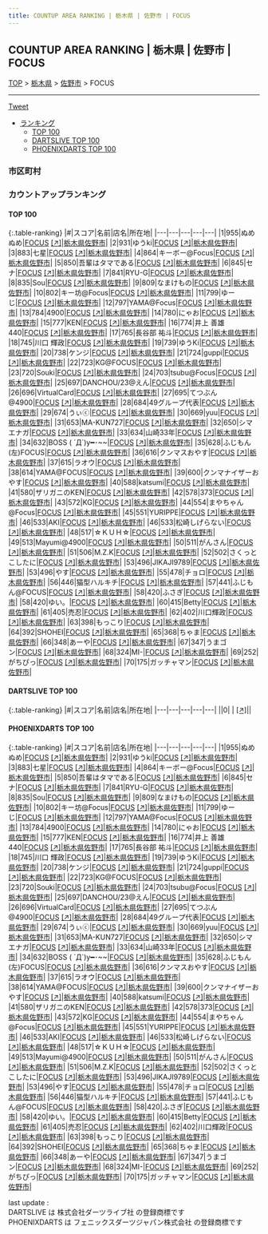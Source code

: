 ```yaml
---
title: COUNTUP AREA RANKING | 栃木県 | 佐野市 | FOCUS
---
```

## COUNTUP AREA RANKING | 栃木県 | 佐野市 | FOCUS

[TOP](/darts/rank/) > [栃木県](/darts/rank/栃木県/) > [佐野市](/darts/rank/栃木県/佐野市/) > FOCUS

___

<a href="https://twitter.com/share?ref_src=twsrc%5Etfw" data-text="COUNTUP AREA RANKING | 栃木県佐野市FOCUS" class="twitter-share-button" data-hashtags="DARTSLIVE,PHOENIXDARTS,darts,ダーツ" data-show-count="false">Tweet</a>

* [ランキング](#カウントアップランキング)
    * [TOP 100](#top-100)
    * [DARTSLIVE TOP 100](#dartslive-top-100)
    * [PHOENIXDARTS TOP 100](#phoenixdarts-top-100)

### 市区町村

<ul>

</ul>

### カウントアップランキング

#### TOP 100



{:.table-ranking}
|#|スコア|名前|店名|所在地|
|---|---|---|---|---|
|1|955|<span class="rank-name-pd">ぬめぬめ</span>|<a href="/darts/rank/shops/55457.html">FOCUS</a> <a href="https://vs.phoenixdarts.com/jp/shop/shopDetailInfo/s_55457?s_seq=55457">[↗]</a>|<a href="/darts/rank/栃木県/佐野市">栃木県佐野市</a>|
|2|931|<span class="rank-name-pd">ゆうki</span>|<a href="/darts/rank/shops/55457.html">FOCUS</a> <a href="https://vs.phoenixdarts.com/jp/shop/shopDetailInfo/s_55457?s_seq=55457">[↗]</a>|<a href="/darts/rank/栃木県/佐野市">栃木県佐野市</a>|
|3|883|<span class="rank-name-pd">七星</span>|<a href="/darts/rank/shops/55457.html">FOCUS</a> <a href="https://vs.phoenixdarts.com/jp/shop/shopDetailInfo/s_55457?s_seq=55457">[↗]</a>|<a href="/darts/rank/栃木県/佐野市">栃木県佐野市</a>|
|4|864|<span class="rank-name-pd">キーボー@Focus</span>|<a href="/darts/rank/shops/55457.html">FOCUS</a> <a href="https://vs.phoenixdarts.com/jp/shop/shopDetailInfo/s_55457?s_seq=55457">[↗]</a>|<a href="/darts/rank/栃木県/佐野市">栃木県佐野市</a>|
|5|850|<span class="rank-name-pd">吾輩はタマである</span>|<a href="/darts/rank/shops/55457.html">FOCUS</a> <a href="https://vs.phoenixdarts.com/jp/shop/shopDetailInfo/s_55457?s_seq=55457">[↗]</a>|<a href="/darts/rank/栃木県/佐野市">栃木県佐野市</a>|
|6|845|<span class="rank-name-pd">セナ</span>|<a href="/darts/rank/shops/55457.html">FOCUS</a> <a href="https://vs.phoenixdarts.com/jp/shop/shopDetailInfo/s_55457?s_seq=55457">[↗]</a>|<a href="/darts/rank/栃木県/佐野市">栃木県佐野市</a>|
|7|841|<span class="rank-name-pd">RYU-G</span>|<a href="/darts/rank/shops/55457.html">FOCUS</a> <a href="https://vs.phoenixdarts.com/jp/shop/shopDetailInfo/s_55457?s_seq=55457">[↗]</a>|<a href="/darts/rank/栃木県/佐野市">栃木県佐野市</a>|
|8|835|<span class="rank-name-pd">Sou</span>|<a href="/darts/rank/shops/55457.html">FOCUS</a> <a href="https://vs.phoenixdarts.com/jp/shop/shopDetailInfo/s_55457?s_seq=55457">[↗]</a>|<a href="/darts/rank/栃木県/佐野市">栃木県佐野市</a>|
|9|809|<span class="rank-name-pd">なまけもの</span>|<a href="/darts/rank/shops/55457.html">FOCUS</a> <a href="https://vs.phoenixdarts.com/jp/shop/shopDetailInfo/s_55457?s_seq=55457">[↗]</a>|<a href="/darts/rank/栃木県/佐野市">栃木県佐野市</a>|
|10|802|<span class="rank-name-pd">キー坊@Focus</span>|<a href="/darts/rank/shops/55457.html">FOCUS</a> <a href="https://vs.phoenixdarts.com/jp/shop/shopDetailInfo/s_55457?s_seq=55457">[↗]</a>|<a href="/darts/rank/栃木県/佐野市">栃木県佐野市</a>|
|11|799|<span class="rank-name-pd">ゆーじ</span>|<a href="/darts/rank/shops/55457.html">FOCUS</a> <a href="https://vs.phoenixdarts.com/jp/shop/shopDetailInfo/s_55457?s_seq=55457">[↗]</a>|<a href="/darts/rank/栃木県/佐野市">栃木県佐野市</a>|
|12|797|<span class="rank-name-pd">YAMA@Focus</span>|<a href="/darts/rank/shops/55457.html">FOCUS</a> <a href="https://vs.phoenixdarts.com/jp/shop/shopDetailInfo/s_55457?s_seq=55457">[↗]</a>|<a href="/darts/rank/栃木県/佐野市">栃木県佐野市</a>|
|13|784|<span class="rank-name-pd">4900</span>|<a href="/darts/rank/shops/55457.html">FOCUS</a> <a href="https://vs.phoenixdarts.com/jp/shop/shopDetailInfo/s_55457?s_seq=55457">[↗]</a>|<a href="/darts/rank/栃木県/佐野市">栃木県佐野市</a>|
|14|780|<span class="rank-name-pd">にゃお</span>|<a href="/darts/rank/shops/55457.html">FOCUS</a> <a href="https://vs.phoenixdarts.com/jp/shop/shopDetailInfo/s_55457?s_seq=55457">[↗]</a>|<a href="/darts/rank/栃木県/佐野市">栃木県佐野市</a>|
|15|777|<span class="rank-name-pd">KEN</span>|<a href="/darts/rank/shops/55457.html">FOCUS</a> <a href="https://vs.phoenixdarts.com/jp/shop/shopDetailInfo/s_55457?s_seq=55457">[↗]</a>|<a href="/darts/rank/栃木県/佐野市">栃木県佐野市</a>|
|16|774|<span class="rank-name-pd">井上 善雄 440</span>|<a href="/darts/rank/shops/55457.html">FOCUS</a> <a href="https://vs.phoenixdarts.com/jp/shop/shopDetailInfo/s_55457?s_seq=55457">[↗]</a>|<a href="/darts/rank/栃木県/佐野市">栃木県佐野市</a>|
|17|765|<span class="rank-name-pd"><span class="pro-icon-pd"></span>長谷部 祐斗</span>|<a href="/darts/rank/shops/55457.html">FOCUS</a> <a href="https://vs.phoenixdarts.com/jp/shop/shopDetailInfo/s_55457?s_seq=55457">[↗]</a>|<a href="/darts/rank/栃木県/佐野市">栃木県佐野市</a>|
|18|745|<span class="rank-name-pd"><span class="pro-icon-pd"></span>川口 輝政</span>|<a href="/darts/rank/shops/55457.html">FOCUS</a> <a href="https://vs.phoenixdarts.com/jp/shop/shopDetailInfo/s_55457?s_seq=55457">[↗]</a>|<a href="/darts/rank/栃木県/佐野市">栃木県佐野市</a>|
|19|739|<span class="rank-name-pd">ゆうKi</span>|<a href="/darts/rank/shops/55457.html">FOCUS</a> <a href="https://vs.phoenixdarts.com/jp/shop/shopDetailInfo/s_55457?s_seq=55457">[↗]</a>|<a href="/darts/rank/栃木県/佐野市">栃木県佐野市</a>|
|20|738|<span class="rank-name-pd">ケンジ</span>|<a href="/darts/rank/shops/55457.html">FOCUS</a> <a href="https://vs.phoenixdarts.com/jp/shop/shopDetailInfo/s_55457?s_seq=55457">[↗]</a>|<a href="/darts/rank/栃木県/佐野市">栃木県佐野市</a>|
|21|724|<span class="rank-name-pd">guppi</span>|<a href="/darts/rank/shops/55457.html">FOCUS</a> <a href="https://vs.phoenixdarts.com/jp/shop/shopDetailInfo/s_55457?s_seq=55457">[↗]</a>|<a href="/darts/rank/栃木県/佐野市">栃木県佐野市</a>|
|22|723|<span class="rank-name-pd">KG@FOCUS</span>|<a href="/darts/rank/shops/55457.html">FOCUS</a> <a href="https://vs.phoenixdarts.com/jp/shop/shopDetailInfo/s_55457?s_seq=55457">[↗]</a>|<a href="/darts/rank/栃木県/佐野市">栃木県佐野市</a>|
|23|720|<span class="rank-name-pd">Souki</span>|<a href="/darts/rank/shops/55457.html">FOCUS</a> <a href="https://vs.phoenixdarts.com/jp/shop/shopDetailInfo/s_55457?s_seq=55457">[↗]</a>|<a href="/darts/rank/栃木県/佐野市">栃木県佐野市</a>|
|24|703|<span class="rank-name-pd">tsubu@Focus</span>|<a href="/darts/rank/shops/55457.html">FOCUS</a> <a href="https://vs.phoenixdarts.com/jp/shop/shopDetailInfo/s_55457?s_seq=55457">[↗]</a>|<a href="/darts/rank/栃木県/佐野市">栃木県佐野市</a>|
|25|697|<span class="rank-name-pd">DANCHOU/23@えん</span>|<a href="/darts/rank/shops/55457.html">FOCUS</a> <a href="https://vs.phoenixdarts.com/jp/shop/shopDetailInfo/s_55457?s_seq=55457">[↗]</a>|<a href="/darts/rank/栃木県/佐野市">栃木県佐野市</a>|
|26|696|<span class="rank-name-pd">VirtualCard</span>|<a href="/darts/rank/shops/55457.html">FOCUS</a> <a href="https://vs.phoenixdarts.com/jp/shop/shopDetailInfo/s_55457?s_seq=55457">[↗]</a>|<a href="/darts/rank/栃木県/佐野市">栃木県佐野市</a>|
|27|695|<span class="rank-name-pd">てつぶん@4900</span>|<a href="/darts/rank/shops/55457.html">FOCUS</a> <a href="https://vs.phoenixdarts.com/jp/shop/shopDetailInfo/s_55457?s_seq=55457">[↗]</a>|<a href="/darts/rank/栃木県/佐野市">栃木県佐野市</a>|
|28|684|<span class="rank-name-pd">49グループ代表</span>|<a href="/darts/rank/shops/55457.html">FOCUS</a> <a href="https://vs.phoenixdarts.com/jp/shop/shopDetailInfo/s_55457?s_seq=55457">[↗]</a>|<a href="/darts/rank/栃木県/佐野市">栃木県佐野市</a>|
|29|674|<span class="rank-name-pd">うぃⓒ</span>|<a href="/darts/rank/shops/55457.html">FOCUS</a> <a href="https://vs.phoenixdarts.com/jp/shop/shopDetailInfo/s_55457?s_seq=55457">[↗]</a>|<a href="/darts/rank/栃木県/佐野市">栃木県佐野市</a>|
|30|669|<span class="rank-name-pd">yuu</span>|<a href="/darts/rank/shops/55457.html">FOCUS</a> <a href="https://vs.phoenixdarts.com/jp/shop/shopDetailInfo/s_55457?s_seq=55457">[↗]</a>|<a href="/darts/rank/栃木県/佐野市">栃木県佐野市</a>|
|31|653|<span class="rank-name-pd">MA-KUN727</span>|<a href="/darts/rank/shops/55457.html">FOCUS</a> <a href="https://vs.phoenixdarts.com/jp/shop/shopDetailInfo/s_55457?s_seq=55457">[↗]</a>|<a href="/darts/rank/栃木県/佐野市">栃木県佐野市</a>|
|32|650|<span class="rank-name-pd">シマエナガ</span>|<a href="/darts/rank/shops/55457.html">FOCUS</a> <a href="https://vs.phoenixdarts.com/jp/shop/shopDetailInfo/s_55457?s_seq=55457">[↗]</a>|<a href="/darts/rank/栃木県/佐野市">栃木県佐野市</a>|
|33|634|<span class="rank-name-pd">山崎33年</span>|<a href="/darts/rank/shops/55457.html">FOCUS</a> <a href="https://vs.phoenixdarts.com/jp/shop/shopDetailInfo/s_55457?s_seq=55457">[↗]</a>|<a href="/darts/rank/栃木県/佐野市">栃木県佐野市</a>|
|34|632|<span class="rank-name-pd">BOSS ( ´Д`)y━･~~</span>|<a href="/darts/rank/shops/55457.html">FOCUS</a> <a href="https://vs.phoenixdarts.com/jp/shop/shopDetailInfo/s_55457?s_seq=55457">[↗]</a>|<a href="/darts/rank/栃木県/佐野市">栃木県佐野市</a>|
|35|628|<span class="rank-name-pd">ふじもん(左)FOCUS</span>|<a href="/darts/rank/shops/55457.html">FOCUS</a> <a href="https://vs.phoenixdarts.com/jp/shop/shopDetailInfo/s_55457?s_seq=55457">[↗]</a>|<a href="/darts/rank/栃木県/佐野市">栃木県佐野市</a>|
|36|616|<span class="rank-name-pd">クンマスおやす</span>|<a href="/darts/rank/shops/55457.html">FOCUS</a> <a href="https://vs.phoenixdarts.com/jp/shop/shopDetailInfo/s_55457?s_seq=55457">[↗]</a>|<a href="/darts/rank/栃木県/佐野市">栃木県佐野市</a>|
|37|615|<span class="rank-name-pd">ラオウ</span>|<a href="/darts/rank/shops/55457.html">FOCUS</a> <a href="https://vs.phoenixdarts.com/jp/shop/shopDetailInfo/s_55457?s_seq=55457">[↗]</a>|<a href="/darts/rank/栃木県/佐野市">栃木県佐野市</a>|
|38|614|<span class="rank-name-pd">YAMA@FOCUS</span>|<a href="/darts/rank/shops/55457.html">FOCUS</a> <a href="https://vs.phoenixdarts.com/jp/shop/shopDetailInfo/s_55457?s_seq=55457">[↗]</a>|<a href="/darts/rank/栃木県/佐野市">栃木県佐野市</a>|
|39|600|<span class="rank-name-pd">クンマナイザーおやす</span>|<a href="/darts/rank/shops/55457.html">FOCUS</a> <a href="https://vs.phoenixdarts.com/jp/shop/shopDetailInfo/s_55457?s_seq=55457">[↗]</a>|<a href="/darts/rank/栃木県/佐野市">栃木県佐野市</a>|
|40|588|<span class="rank-name-pd">katsumi</span>|<a href="/darts/rank/shops/55457.html">FOCUS</a> <a href="https://vs.phoenixdarts.com/jp/shop/shopDetailInfo/s_55457?s_seq=55457">[↗]</a>|<a href="/darts/rank/栃木県/佐野市">栃木県佐野市</a>|
|41|580|<span class="rank-name-pd">ザリガニのKEN</span>|<a href="/darts/rank/shops/55457.html">FOCUS</a> <a href="https://vs.phoenixdarts.com/jp/shop/shopDetailInfo/s_55457?s_seq=55457">[↗]</a>|<a href="/darts/rank/栃木県/佐野市">栃木県佐野市</a>|
|42|578|<span class="rank-name-pd">373</span>|<a href="/darts/rank/shops/55457.html">FOCUS</a> <a href="https://vs.phoenixdarts.com/jp/shop/shopDetailInfo/s_55457?s_seq=55457">[↗]</a>|<a href="/darts/rank/栃木県/佐野市">栃木県佐野市</a>|
|43|572|<span class="rank-name-pd">KG</span>|<a href="/darts/rank/shops/55457.html">FOCUS</a> <a href="https://vs.phoenixdarts.com/jp/shop/shopDetailInfo/s_55457?s_seq=55457">[↗]</a>|<a href="/darts/rank/栃木県/佐野市">栃木県佐野市</a>|
|44|554|<span class="rank-name-pd">まやちゃん@Focus</span>|<a href="/darts/rank/shops/55457.html">FOCUS</a> <a href="https://vs.phoenixdarts.com/jp/shop/shopDetailInfo/s_55457?s_seq=55457">[↗]</a>|<a href="/darts/rank/栃木県/佐野市">栃木県佐野市</a>|
|45|551|<span class="rank-name-pd">YURIPPE</span>|<a href="/darts/rank/shops/55457.html">FOCUS</a> <a href="https://vs.phoenixdarts.com/jp/shop/shopDetailInfo/s_55457?s_seq=55457">[↗]</a>|<a href="/darts/rank/栃木県/佐野市">栃木県佐野市</a>|
|46|533|<span class="rank-name-pd">AKI</span>|<a href="/darts/rank/shops/55457.html">FOCUS</a> <a href="https://vs.phoenixdarts.com/jp/shop/shopDetailInfo/s_55457?s_seq=55457">[↗]</a>|<a href="/darts/rank/栃木県/佐野市">栃木県佐野市</a>|
|46|533|<span class="rank-name-pd">松崎しげらない</span>|<a href="/darts/rank/shops/55457.html">FOCUS</a> <a href="https://vs.phoenixdarts.com/jp/shop/shopDetailInfo/s_55457?s_seq=55457">[↗]</a>|<a href="/darts/rank/栃木県/佐野市">栃木県佐野市</a>|
|48|517|<span class="rank-name-pd">☆ＫＵＨ☆</span>|<a href="/darts/rank/shops/55457.html">FOCUS</a> <a href="https://vs.phoenixdarts.com/jp/shop/shopDetailInfo/s_55457?s_seq=55457">[↗]</a>|<a href="/darts/rank/栃木県/佐野市">栃木県佐野市</a>|
|49|513|<span class="rank-name-pd">Mayumi@4900</span>|<a href="/darts/rank/shops/55457.html">FOCUS</a> <a href="https://vs.phoenixdarts.com/jp/shop/shopDetailInfo/s_55457?s_seq=55457">[↗]</a>|<a href="/darts/rank/栃木県/佐野市">栃木県佐野市</a>|
|50|511|<span class="rank-name-pd">がんさん</span>|<a href="/darts/rank/shops/55457.html">FOCUS</a> <a href="https://vs.phoenixdarts.com/jp/shop/shopDetailInfo/s_55457?s_seq=55457">[↗]</a>|<a href="/darts/rank/栃木県/佐野市">栃木県佐野市</a>|
|51|506|<span class="rank-name-pd">M.Z.K</span>|<a href="/darts/rank/shops/55457.html">FOCUS</a> <a href="https://vs.phoenixdarts.com/jp/shop/shopDetailInfo/s_55457?s_seq=55457">[↗]</a>|<a href="/darts/rank/栃木県/佐野市">栃木県佐野市</a>|
|52|502|<span class="rank-name-pd">さくっとこしたに</span>|<a href="/darts/rank/shops/55457.html">FOCUS</a> <a href="https://vs.phoenixdarts.com/jp/shop/shopDetailInfo/s_55457?s_seq=55457">[↗]</a>|<a href="/darts/rank/栃木県/佐野市">栃木県佐野市</a>|
|53|496|<span class="rank-name-pd">JIKAJI9789</span>|<a href="/darts/rank/shops/55457.html">FOCUS</a> <a href="https://vs.phoenixdarts.com/jp/shop/shopDetailInfo/s_55457?s_seq=55457">[↗]</a>|<a href="/darts/rank/栃木県/佐野市">栃木県佐野市</a>|
|53|496|<span class="rank-name-pd">やす</span>|<a href="/darts/rank/shops/55457.html">FOCUS</a> <a href="https://vs.phoenixdarts.com/jp/shop/shopDetailInfo/s_55457?s_seq=55457">[↗]</a>|<a href="/darts/rank/栃木県/佐野市">栃木県佐野市</a>|
|55|478|<span class="rank-name-pd">チョロ</span>|<a href="/darts/rank/shops/55457.html">FOCUS</a> <a href="https://vs.phoenixdarts.com/jp/shop/shopDetailInfo/s_55457?s_seq=55457">[↗]</a>|<a href="/darts/rank/栃木県/佐野市">栃木県佐野市</a>|
|56|446|<span class="rank-name-pd">猫型ハルキチ</span>|<a href="/darts/rank/shops/55457.html">FOCUS</a> <a href="https://vs.phoenixdarts.com/jp/shop/shopDetailInfo/s_55457?s_seq=55457">[↗]</a>|<a href="/darts/rank/栃木県/佐野市">栃木県佐野市</a>|
|57|441|<span class="rank-name-pd">ふじもん@FOCUS</span>|<a href="/darts/rank/shops/55457.html">FOCUS</a> <a href="https://vs.phoenixdarts.com/jp/shop/shopDetailInfo/s_55457?s_seq=55457">[↗]</a>|<a href="/darts/rank/栃木県/佐野市">栃木県佐野市</a>|
|58|420|<span class="rank-name-pd">ふさぎ</span>|<a href="/darts/rank/shops/55457.html">FOCUS</a> <a href="https://vs.phoenixdarts.com/jp/shop/shopDetailInfo/s_55457?s_seq=55457">[↗]</a>|<a href="/darts/rank/栃木県/佐野市">栃木県佐野市</a>|
|58|420|<span class="rank-name-pd">ゆい。</span>|<a href="/darts/rank/shops/55457.html">FOCUS</a> <a href="https://vs.phoenixdarts.com/jp/shop/shopDetailInfo/s_55457?s_seq=55457">[↗]</a>|<a href="/darts/rank/栃木県/佐野市">栃木県佐野市</a>|
|60|415|<span class="rank-name-pd">Betty</span>|<a href="/darts/rank/shops/55457.html">FOCUS</a> <a href="https://vs.phoenixdarts.com/jp/shop/shopDetailInfo/s_55457?s_seq=55457">[↗]</a>|<a href="/darts/rank/栃木県/佐野市">栃木県佐野市</a>|
|61|405|<span class="rank-name-pd">売忍</span>|<a href="/darts/rank/shops/55457.html">FOCUS</a> <a href="https://vs.phoenixdarts.com/jp/shop/shopDetailInfo/s_55457?s_seq=55457">[↗]</a>|<a href="/darts/rank/栃木県/佐野市">栃木県佐野市</a>|
|62|402|<span class="rank-name-pd">川口輝政</span>|<a href="/darts/rank/shops/55457.html">FOCUS</a> <a href="https://vs.phoenixdarts.com/jp/shop/shopDetailInfo/s_55457?s_seq=55457">[↗]</a>|<a href="/darts/rank/栃木県/佐野市">栃木県佐野市</a>|
|63|398|<span class="rank-name-pd">もっこり</span>|<a href="/darts/rank/shops/55457.html">FOCUS</a> <a href="https://vs.phoenixdarts.com/jp/shop/shopDetailInfo/s_55457?s_seq=55457">[↗]</a>|<a href="/darts/rank/栃木県/佐野市">栃木県佐野市</a>|
|64|392|<span class="rank-name-pd">SHOHEI</span>|<a href="/darts/rank/shops/55457.html">FOCUS</a> <a href="https://vs.phoenixdarts.com/jp/shop/shopDetailInfo/s_55457?s_seq=55457">[↗]</a>|<a href="/darts/rank/栃木県/佐野市">栃木県佐野市</a>|
|65|368|<span class="rank-name-pd">ちゃま</span>|<a href="/darts/rank/shops/55457.html">FOCUS</a> <a href="https://vs.phoenixdarts.com/jp/shop/shopDetailInfo/s_55457?s_seq=55457">[↗]</a>|<a href="/darts/rank/栃木県/佐野市">栃木県佐野市</a>|
|66|348|<span class="rank-name-pd">あーや</span>|<a href="/darts/rank/shops/55457.html">FOCUS</a> <a href="https://vs.phoenixdarts.com/jp/shop/shopDetailInfo/s_55457?s_seq=55457">[↗]</a>|<a href="/darts/rank/栃木県/佐野市">栃木県佐野市</a>|
|67|347|<span class="rank-name-pd">うまゴン</span>|<a href="/darts/rank/shops/55457.html">FOCUS</a> <a href="https://vs.phoenixdarts.com/jp/shop/shopDetailInfo/s_55457?s_seq=55457">[↗]</a>|<a href="/darts/rank/栃木県/佐野市">栃木県佐野市</a>|
|68|324|<span class="rank-name-pd">MI-</span>|<a href="/darts/rank/shops/55457.html">FOCUS</a> <a href="https://vs.phoenixdarts.com/jp/shop/shopDetailInfo/s_55457?s_seq=55457">[↗]</a>|<a href="/darts/rank/栃木県/佐野市">栃木県佐野市</a>|
|69|252|<span class="rank-name-pd">がちぴっ</span>|<a href="/darts/rank/shops/55457.html">FOCUS</a> <a href="https://vs.phoenixdarts.com/jp/shop/shopDetailInfo/s_55457?s_seq=55457">[↗]</a>|<a href="/darts/rank/栃木県/佐野市">栃木県佐野市</a>|
|70|175|<span class="rank-name-pd">ガッチャマン</span>|<a href="/darts/rank/shops/55457.html">FOCUS</a> <a href="https://vs.phoenixdarts.com/jp/shop/shopDetailInfo/s_55457?s_seq=55457">[↗]</a>|<a href="/darts/rank/栃木県/佐野市">栃木県佐野市</a>|


#### DARTSLIVE TOP 100



{:.table-ranking}
|#|スコア|名前|店名|所在地|
|---|---|---|---|---|
||0|<span class="rank-name-dl"> </span>|<a href="/darts/rank/shops/.html"></a> <a href="">[↗]</a>|<a href="/darts/rank//"></a>|


#### PHOENIXDARTS TOP 100



{:.table-ranking}
|#|スコア|名前|店名|所在地|
|---|---|---|---|---|
|1|955|<span class="rank-name-pd">ぬめぬめ</span>|<a href="/darts/rank/shops/55457.html">FOCUS</a> <a href="https://vs.phoenixdarts.com/jp/shop/shopDetailInfo/s_55457?s_seq=55457">[↗]</a>|<a href="/darts/rank/栃木県/佐野市">栃木県佐野市</a>|
|2|931|<span class="rank-name-pd">ゆうki</span>|<a href="/darts/rank/shops/55457.html">FOCUS</a> <a href="https://vs.phoenixdarts.com/jp/shop/shopDetailInfo/s_55457?s_seq=55457">[↗]</a>|<a href="/darts/rank/栃木県/佐野市">栃木県佐野市</a>|
|3|883|<span class="rank-name-pd">七星</span>|<a href="/darts/rank/shops/55457.html">FOCUS</a> <a href="https://vs.phoenixdarts.com/jp/shop/shopDetailInfo/s_55457?s_seq=55457">[↗]</a>|<a href="/darts/rank/栃木県/佐野市">栃木県佐野市</a>|
|4|864|<span class="rank-name-pd">キーボー@Focus</span>|<a href="/darts/rank/shops/55457.html">FOCUS</a> <a href="https://vs.phoenixdarts.com/jp/shop/shopDetailInfo/s_55457?s_seq=55457">[↗]</a>|<a href="/darts/rank/栃木県/佐野市">栃木県佐野市</a>|
|5|850|<span class="rank-name-pd">吾輩はタマである</span>|<a href="/darts/rank/shops/55457.html">FOCUS</a> <a href="https://vs.phoenixdarts.com/jp/shop/shopDetailInfo/s_55457?s_seq=55457">[↗]</a>|<a href="/darts/rank/栃木県/佐野市">栃木県佐野市</a>|
|6|845|<span class="rank-name-pd">セナ</span>|<a href="/darts/rank/shops/55457.html">FOCUS</a> <a href="https://vs.phoenixdarts.com/jp/shop/shopDetailInfo/s_55457?s_seq=55457">[↗]</a>|<a href="/darts/rank/栃木県/佐野市">栃木県佐野市</a>|
|7|841|<span class="rank-name-pd">RYU-G</span>|<a href="/darts/rank/shops/55457.html">FOCUS</a> <a href="https://vs.phoenixdarts.com/jp/shop/shopDetailInfo/s_55457?s_seq=55457">[↗]</a>|<a href="/darts/rank/栃木県/佐野市">栃木県佐野市</a>|
|8|835|<span class="rank-name-pd">Sou</span>|<a href="/darts/rank/shops/55457.html">FOCUS</a> <a href="https://vs.phoenixdarts.com/jp/shop/shopDetailInfo/s_55457?s_seq=55457">[↗]</a>|<a href="/darts/rank/栃木県/佐野市">栃木県佐野市</a>|
|9|809|<span class="rank-name-pd">なまけもの</span>|<a href="/darts/rank/shops/55457.html">FOCUS</a> <a href="https://vs.phoenixdarts.com/jp/shop/shopDetailInfo/s_55457?s_seq=55457">[↗]</a>|<a href="/darts/rank/栃木県/佐野市">栃木県佐野市</a>|
|10|802|<span class="rank-name-pd">キー坊@Focus</span>|<a href="/darts/rank/shops/55457.html">FOCUS</a> <a href="https://vs.phoenixdarts.com/jp/shop/shopDetailInfo/s_55457?s_seq=55457">[↗]</a>|<a href="/darts/rank/栃木県/佐野市">栃木県佐野市</a>|
|11|799|<span class="rank-name-pd">ゆーじ</span>|<a href="/darts/rank/shops/55457.html">FOCUS</a> <a href="https://vs.phoenixdarts.com/jp/shop/shopDetailInfo/s_55457?s_seq=55457">[↗]</a>|<a href="/darts/rank/栃木県/佐野市">栃木県佐野市</a>|
|12|797|<span class="rank-name-pd">YAMA@Focus</span>|<a href="/darts/rank/shops/55457.html">FOCUS</a> <a href="https://vs.phoenixdarts.com/jp/shop/shopDetailInfo/s_55457?s_seq=55457">[↗]</a>|<a href="/darts/rank/栃木県/佐野市">栃木県佐野市</a>|
|13|784|<span class="rank-name-pd">4900</span>|<a href="/darts/rank/shops/55457.html">FOCUS</a> <a href="https://vs.phoenixdarts.com/jp/shop/shopDetailInfo/s_55457?s_seq=55457">[↗]</a>|<a href="/darts/rank/栃木県/佐野市">栃木県佐野市</a>|
|14|780|<span class="rank-name-pd">にゃお</span>|<a href="/darts/rank/shops/55457.html">FOCUS</a> <a href="https://vs.phoenixdarts.com/jp/shop/shopDetailInfo/s_55457?s_seq=55457">[↗]</a>|<a href="/darts/rank/栃木県/佐野市">栃木県佐野市</a>|
|15|777|<span class="rank-name-pd">KEN</span>|<a href="/darts/rank/shops/55457.html">FOCUS</a> <a href="https://vs.phoenixdarts.com/jp/shop/shopDetailInfo/s_55457?s_seq=55457">[↗]</a>|<a href="/darts/rank/栃木県/佐野市">栃木県佐野市</a>|
|16|774|<span class="rank-name-pd">井上 善雄 440</span>|<a href="/darts/rank/shops/55457.html">FOCUS</a> <a href="https://vs.phoenixdarts.com/jp/shop/shopDetailInfo/s_55457?s_seq=55457">[↗]</a>|<a href="/darts/rank/栃木県/佐野市">栃木県佐野市</a>|
|17|765|<span class="rank-name-pd"><span class="pro-icon-pd"></span>長谷部 祐斗</span>|<a href="/darts/rank/shops/55457.html">FOCUS</a> <a href="https://vs.phoenixdarts.com/jp/shop/shopDetailInfo/s_55457?s_seq=55457">[↗]</a>|<a href="/darts/rank/栃木県/佐野市">栃木県佐野市</a>|
|18|745|<span class="rank-name-pd"><span class="pro-icon-pd"></span>川口 輝政</span>|<a href="/darts/rank/shops/55457.html">FOCUS</a> <a href="https://vs.phoenixdarts.com/jp/shop/shopDetailInfo/s_55457?s_seq=55457">[↗]</a>|<a href="/darts/rank/栃木県/佐野市">栃木県佐野市</a>|
|19|739|<span class="rank-name-pd">ゆうKi</span>|<a href="/darts/rank/shops/55457.html">FOCUS</a> <a href="https://vs.phoenixdarts.com/jp/shop/shopDetailInfo/s_55457?s_seq=55457">[↗]</a>|<a href="/darts/rank/栃木県/佐野市">栃木県佐野市</a>|
|20|738|<span class="rank-name-pd">ケンジ</span>|<a href="/darts/rank/shops/55457.html">FOCUS</a> <a href="https://vs.phoenixdarts.com/jp/shop/shopDetailInfo/s_55457?s_seq=55457">[↗]</a>|<a href="/darts/rank/栃木県/佐野市">栃木県佐野市</a>|
|21|724|<span class="rank-name-pd">guppi</span>|<a href="/darts/rank/shops/55457.html">FOCUS</a> <a href="https://vs.phoenixdarts.com/jp/shop/shopDetailInfo/s_55457?s_seq=55457">[↗]</a>|<a href="/darts/rank/栃木県/佐野市">栃木県佐野市</a>|
|22|723|<span class="rank-name-pd">KG@FOCUS</span>|<a href="/darts/rank/shops/55457.html">FOCUS</a> <a href="https://vs.phoenixdarts.com/jp/shop/shopDetailInfo/s_55457?s_seq=55457">[↗]</a>|<a href="/darts/rank/栃木県/佐野市">栃木県佐野市</a>|
|23|720|<span class="rank-name-pd">Souki</span>|<a href="/darts/rank/shops/55457.html">FOCUS</a> <a href="https://vs.phoenixdarts.com/jp/shop/shopDetailInfo/s_55457?s_seq=55457">[↗]</a>|<a href="/darts/rank/栃木県/佐野市">栃木県佐野市</a>|
|24|703|<span class="rank-name-pd">tsubu@Focus</span>|<a href="/darts/rank/shops/55457.html">FOCUS</a> <a href="https://vs.phoenixdarts.com/jp/shop/shopDetailInfo/s_55457?s_seq=55457">[↗]</a>|<a href="/darts/rank/栃木県/佐野市">栃木県佐野市</a>|
|25|697|<span class="rank-name-pd">DANCHOU/23@えん</span>|<a href="/darts/rank/shops/55457.html">FOCUS</a> <a href="https://vs.phoenixdarts.com/jp/shop/shopDetailInfo/s_55457?s_seq=55457">[↗]</a>|<a href="/darts/rank/栃木県/佐野市">栃木県佐野市</a>|
|26|696|<span class="rank-name-pd">VirtualCard</span>|<a href="/darts/rank/shops/55457.html">FOCUS</a> <a href="https://vs.phoenixdarts.com/jp/shop/shopDetailInfo/s_55457?s_seq=55457">[↗]</a>|<a href="/darts/rank/栃木県/佐野市">栃木県佐野市</a>|
|27|695|<span class="rank-name-pd">てつぶん@4900</span>|<a href="/darts/rank/shops/55457.html">FOCUS</a> <a href="https://vs.phoenixdarts.com/jp/shop/shopDetailInfo/s_55457?s_seq=55457">[↗]</a>|<a href="/darts/rank/栃木県/佐野市">栃木県佐野市</a>|
|28|684|<span class="rank-name-pd">49グループ代表</span>|<a href="/darts/rank/shops/55457.html">FOCUS</a> <a href="https://vs.phoenixdarts.com/jp/shop/shopDetailInfo/s_55457?s_seq=55457">[↗]</a>|<a href="/darts/rank/栃木県/佐野市">栃木県佐野市</a>|
|29|674|<span class="rank-name-pd">うぃⓒ</span>|<a href="/darts/rank/shops/55457.html">FOCUS</a> <a href="https://vs.phoenixdarts.com/jp/shop/shopDetailInfo/s_55457?s_seq=55457">[↗]</a>|<a href="/darts/rank/栃木県/佐野市">栃木県佐野市</a>|
|30|669|<span class="rank-name-pd">yuu</span>|<a href="/darts/rank/shops/55457.html">FOCUS</a> <a href="https://vs.phoenixdarts.com/jp/shop/shopDetailInfo/s_55457?s_seq=55457">[↗]</a>|<a href="/darts/rank/栃木県/佐野市">栃木県佐野市</a>|
|31|653|<span class="rank-name-pd">MA-KUN727</span>|<a href="/darts/rank/shops/55457.html">FOCUS</a> <a href="https://vs.phoenixdarts.com/jp/shop/shopDetailInfo/s_55457?s_seq=55457">[↗]</a>|<a href="/darts/rank/栃木県/佐野市">栃木県佐野市</a>|
|32|650|<span class="rank-name-pd">シマエナガ</span>|<a href="/darts/rank/shops/55457.html">FOCUS</a> <a href="https://vs.phoenixdarts.com/jp/shop/shopDetailInfo/s_55457?s_seq=55457">[↗]</a>|<a href="/darts/rank/栃木県/佐野市">栃木県佐野市</a>|
|33|634|<span class="rank-name-pd">山崎33年</span>|<a href="/darts/rank/shops/55457.html">FOCUS</a> <a href="https://vs.phoenixdarts.com/jp/shop/shopDetailInfo/s_55457?s_seq=55457">[↗]</a>|<a href="/darts/rank/栃木県/佐野市">栃木県佐野市</a>|
|34|632|<span class="rank-name-pd">BOSS ( ´Д`)y━･~~</span>|<a href="/darts/rank/shops/55457.html">FOCUS</a> <a href="https://vs.phoenixdarts.com/jp/shop/shopDetailInfo/s_55457?s_seq=55457">[↗]</a>|<a href="/darts/rank/栃木県/佐野市">栃木県佐野市</a>|
|35|628|<span class="rank-name-pd">ふじもん(左)FOCUS</span>|<a href="/darts/rank/shops/55457.html">FOCUS</a> <a href="https://vs.phoenixdarts.com/jp/shop/shopDetailInfo/s_55457?s_seq=55457">[↗]</a>|<a href="/darts/rank/栃木県/佐野市">栃木県佐野市</a>|
|36|616|<span class="rank-name-pd">クンマスおやす</span>|<a href="/darts/rank/shops/55457.html">FOCUS</a> <a href="https://vs.phoenixdarts.com/jp/shop/shopDetailInfo/s_55457?s_seq=55457">[↗]</a>|<a href="/darts/rank/栃木県/佐野市">栃木県佐野市</a>|
|37|615|<span class="rank-name-pd">ラオウ</span>|<a href="/darts/rank/shops/55457.html">FOCUS</a> <a href="https://vs.phoenixdarts.com/jp/shop/shopDetailInfo/s_55457?s_seq=55457">[↗]</a>|<a href="/darts/rank/栃木県/佐野市">栃木県佐野市</a>|
|38|614|<span class="rank-name-pd">YAMA@FOCUS</span>|<a href="/darts/rank/shops/55457.html">FOCUS</a> <a href="https://vs.phoenixdarts.com/jp/shop/shopDetailInfo/s_55457?s_seq=55457">[↗]</a>|<a href="/darts/rank/栃木県/佐野市">栃木県佐野市</a>|
|39|600|<span class="rank-name-pd">クンマナイザーおやす</span>|<a href="/darts/rank/shops/55457.html">FOCUS</a> <a href="https://vs.phoenixdarts.com/jp/shop/shopDetailInfo/s_55457?s_seq=55457">[↗]</a>|<a href="/darts/rank/栃木県/佐野市">栃木県佐野市</a>|
|40|588|<span class="rank-name-pd">katsumi</span>|<a href="/darts/rank/shops/55457.html">FOCUS</a> <a href="https://vs.phoenixdarts.com/jp/shop/shopDetailInfo/s_55457?s_seq=55457">[↗]</a>|<a href="/darts/rank/栃木県/佐野市">栃木県佐野市</a>|
|41|580|<span class="rank-name-pd">ザリガニのKEN</span>|<a href="/darts/rank/shops/55457.html">FOCUS</a> <a href="https://vs.phoenixdarts.com/jp/shop/shopDetailInfo/s_55457?s_seq=55457">[↗]</a>|<a href="/darts/rank/栃木県/佐野市">栃木県佐野市</a>|
|42|578|<span class="rank-name-pd">373</span>|<a href="/darts/rank/shops/55457.html">FOCUS</a> <a href="https://vs.phoenixdarts.com/jp/shop/shopDetailInfo/s_55457?s_seq=55457">[↗]</a>|<a href="/darts/rank/栃木県/佐野市">栃木県佐野市</a>|
|43|572|<span class="rank-name-pd">KG</span>|<a href="/darts/rank/shops/55457.html">FOCUS</a> <a href="https://vs.phoenixdarts.com/jp/shop/shopDetailInfo/s_55457?s_seq=55457">[↗]</a>|<a href="/darts/rank/栃木県/佐野市">栃木県佐野市</a>|
|44|554|<span class="rank-name-pd">まやちゃん@Focus</span>|<a href="/darts/rank/shops/55457.html">FOCUS</a> <a href="https://vs.phoenixdarts.com/jp/shop/shopDetailInfo/s_55457?s_seq=55457">[↗]</a>|<a href="/darts/rank/栃木県/佐野市">栃木県佐野市</a>|
|45|551|<span class="rank-name-pd">YURIPPE</span>|<a href="/darts/rank/shops/55457.html">FOCUS</a> <a href="https://vs.phoenixdarts.com/jp/shop/shopDetailInfo/s_55457?s_seq=55457">[↗]</a>|<a href="/darts/rank/栃木県/佐野市">栃木県佐野市</a>|
|46|533|<span class="rank-name-pd">AKI</span>|<a href="/darts/rank/shops/55457.html">FOCUS</a> <a href="https://vs.phoenixdarts.com/jp/shop/shopDetailInfo/s_55457?s_seq=55457">[↗]</a>|<a href="/darts/rank/栃木県/佐野市">栃木県佐野市</a>|
|46|533|<span class="rank-name-pd">松崎しげらない</span>|<a href="/darts/rank/shops/55457.html">FOCUS</a> <a href="https://vs.phoenixdarts.com/jp/shop/shopDetailInfo/s_55457?s_seq=55457">[↗]</a>|<a href="/darts/rank/栃木県/佐野市">栃木県佐野市</a>|
|48|517|<span class="rank-name-pd">☆ＫＵＨ☆</span>|<a href="/darts/rank/shops/55457.html">FOCUS</a> <a href="https://vs.phoenixdarts.com/jp/shop/shopDetailInfo/s_55457?s_seq=55457">[↗]</a>|<a href="/darts/rank/栃木県/佐野市">栃木県佐野市</a>|
|49|513|<span class="rank-name-pd">Mayumi@4900</span>|<a href="/darts/rank/shops/55457.html">FOCUS</a> <a href="https://vs.phoenixdarts.com/jp/shop/shopDetailInfo/s_55457?s_seq=55457">[↗]</a>|<a href="/darts/rank/栃木県/佐野市">栃木県佐野市</a>|
|50|511|<span class="rank-name-pd">がんさん</span>|<a href="/darts/rank/shops/55457.html">FOCUS</a> <a href="https://vs.phoenixdarts.com/jp/shop/shopDetailInfo/s_55457?s_seq=55457">[↗]</a>|<a href="/darts/rank/栃木県/佐野市">栃木県佐野市</a>|
|51|506|<span class="rank-name-pd">M.Z.K</span>|<a href="/darts/rank/shops/55457.html">FOCUS</a> <a href="https://vs.phoenixdarts.com/jp/shop/shopDetailInfo/s_55457?s_seq=55457">[↗]</a>|<a href="/darts/rank/栃木県/佐野市">栃木県佐野市</a>|
|52|502|<span class="rank-name-pd">さくっとこしたに</span>|<a href="/darts/rank/shops/55457.html">FOCUS</a> <a href="https://vs.phoenixdarts.com/jp/shop/shopDetailInfo/s_55457?s_seq=55457">[↗]</a>|<a href="/darts/rank/栃木県/佐野市">栃木県佐野市</a>|
|53|496|<span class="rank-name-pd">JIKAJI9789</span>|<a href="/darts/rank/shops/55457.html">FOCUS</a> <a href="https://vs.phoenixdarts.com/jp/shop/shopDetailInfo/s_55457?s_seq=55457">[↗]</a>|<a href="/darts/rank/栃木県/佐野市">栃木県佐野市</a>|
|53|496|<span class="rank-name-pd">やす</span>|<a href="/darts/rank/shops/55457.html">FOCUS</a> <a href="https://vs.phoenixdarts.com/jp/shop/shopDetailInfo/s_55457?s_seq=55457">[↗]</a>|<a href="/darts/rank/栃木県/佐野市">栃木県佐野市</a>|
|55|478|<span class="rank-name-pd">チョロ</span>|<a href="/darts/rank/shops/55457.html">FOCUS</a> <a href="https://vs.phoenixdarts.com/jp/shop/shopDetailInfo/s_55457?s_seq=55457">[↗]</a>|<a href="/darts/rank/栃木県/佐野市">栃木県佐野市</a>|
|56|446|<span class="rank-name-pd">猫型ハルキチ</span>|<a href="/darts/rank/shops/55457.html">FOCUS</a> <a href="https://vs.phoenixdarts.com/jp/shop/shopDetailInfo/s_55457?s_seq=55457">[↗]</a>|<a href="/darts/rank/栃木県/佐野市">栃木県佐野市</a>|
|57|441|<span class="rank-name-pd">ふじもん@FOCUS</span>|<a href="/darts/rank/shops/55457.html">FOCUS</a> <a href="https://vs.phoenixdarts.com/jp/shop/shopDetailInfo/s_55457?s_seq=55457">[↗]</a>|<a href="/darts/rank/栃木県/佐野市">栃木県佐野市</a>|
|58|420|<span class="rank-name-pd">ふさぎ</span>|<a href="/darts/rank/shops/55457.html">FOCUS</a> <a href="https://vs.phoenixdarts.com/jp/shop/shopDetailInfo/s_55457?s_seq=55457">[↗]</a>|<a href="/darts/rank/栃木県/佐野市">栃木県佐野市</a>|
|58|420|<span class="rank-name-pd">ゆい。</span>|<a href="/darts/rank/shops/55457.html">FOCUS</a> <a href="https://vs.phoenixdarts.com/jp/shop/shopDetailInfo/s_55457?s_seq=55457">[↗]</a>|<a href="/darts/rank/栃木県/佐野市">栃木県佐野市</a>|
|60|415|<span class="rank-name-pd">Betty</span>|<a href="/darts/rank/shops/55457.html">FOCUS</a> <a href="https://vs.phoenixdarts.com/jp/shop/shopDetailInfo/s_55457?s_seq=55457">[↗]</a>|<a href="/darts/rank/栃木県/佐野市">栃木県佐野市</a>|
|61|405|<span class="rank-name-pd">売忍</span>|<a href="/darts/rank/shops/55457.html">FOCUS</a> <a href="https://vs.phoenixdarts.com/jp/shop/shopDetailInfo/s_55457?s_seq=55457">[↗]</a>|<a href="/darts/rank/栃木県/佐野市">栃木県佐野市</a>|
|62|402|<span class="rank-name-pd">川口輝政</span>|<a href="/darts/rank/shops/55457.html">FOCUS</a> <a href="https://vs.phoenixdarts.com/jp/shop/shopDetailInfo/s_55457?s_seq=55457">[↗]</a>|<a href="/darts/rank/栃木県/佐野市">栃木県佐野市</a>|
|63|398|<span class="rank-name-pd">もっこり</span>|<a href="/darts/rank/shops/55457.html">FOCUS</a> <a href="https://vs.phoenixdarts.com/jp/shop/shopDetailInfo/s_55457?s_seq=55457">[↗]</a>|<a href="/darts/rank/栃木県/佐野市">栃木県佐野市</a>|
|64|392|<span class="rank-name-pd">SHOHEI</span>|<a href="/darts/rank/shops/55457.html">FOCUS</a> <a href="https://vs.phoenixdarts.com/jp/shop/shopDetailInfo/s_55457?s_seq=55457">[↗]</a>|<a href="/darts/rank/栃木県/佐野市">栃木県佐野市</a>|
|65|368|<span class="rank-name-pd">ちゃま</span>|<a href="/darts/rank/shops/55457.html">FOCUS</a> <a href="https://vs.phoenixdarts.com/jp/shop/shopDetailInfo/s_55457?s_seq=55457">[↗]</a>|<a href="/darts/rank/栃木県/佐野市">栃木県佐野市</a>|
|66|348|<span class="rank-name-pd">あーや</span>|<a href="/darts/rank/shops/55457.html">FOCUS</a> <a href="https://vs.phoenixdarts.com/jp/shop/shopDetailInfo/s_55457?s_seq=55457">[↗]</a>|<a href="/darts/rank/栃木県/佐野市">栃木県佐野市</a>|
|67|347|<span class="rank-name-pd">うまゴン</span>|<a href="/darts/rank/shops/55457.html">FOCUS</a> <a href="https://vs.phoenixdarts.com/jp/shop/shopDetailInfo/s_55457?s_seq=55457">[↗]</a>|<a href="/darts/rank/栃木県/佐野市">栃木県佐野市</a>|
|68|324|<span class="rank-name-pd">MI-</span>|<a href="/darts/rank/shops/55457.html">FOCUS</a> <a href="https://vs.phoenixdarts.com/jp/shop/shopDetailInfo/s_55457?s_seq=55457">[↗]</a>|<a href="/darts/rank/栃木県/佐野市">栃木県佐野市</a>|
|69|252|<span class="rank-name-pd">がちぴっ</span>|<a href="/darts/rank/shops/55457.html">FOCUS</a> <a href="https://vs.phoenixdarts.com/jp/shop/shopDetailInfo/s_55457?s_seq=55457">[↗]</a>|<a href="/darts/rank/栃木県/佐野市">栃木県佐野市</a>|
|70|175|<span class="rank-name-pd">ガッチャマン</span>|<a href="/darts/rank/shops/55457.html">FOCUS</a> <a href="https://vs.phoenixdarts.com/jp/shop/shopDetailInfo/s_55457?s_seq=55457">[↗]</a>|<a href="/darts/rank/栃木県/佐野市">栃木県佐野市</a>|


<div class="footer border-top border-gray-light mt-5 pt-3 text-right text-gray">
    last update : <span style="font-weight: italic" id="foot_last_modified"></span><br />
    DARTSLIVE は 株式会社ダーツライブ社 の登録商標です<br />
    PHOENIXDARTS は フェニックスダーツジャパン株式会社 の登録商標です<br />
</div>

<script src="https://cdnjs.cloudflare.com/ajax/libs/jquery.tablesorter/2.31.3/js/jquery.tablesorter.min.js" integrity="sha512-qzgd5cYSZcosqpzpn7zF2ZId8f/8CHmFKZ8j7mU4OUXTNRd5g+ZHBPsgKEwoqxCtdQvExE5LprwwPAgoicguNg==" crossorigin="anonymous" referrerpolicy="no-referrer"></script>
<link rel="stylesheet" href="https://cdnjs.cloudflare.com/ajax/libs/jquery.tablesorter/2.31.3/css/theme.default.min.css" integrity="sha512-wghhOJkjQX0Lh3NSWvNKeZ0ZpNn+SPVXX1Qyc9OCaogADktxrBiBdKGDoqVUOyhStvMBmJQ8ZdMHiR3wuEq8+w==" crossorigin="anonymous" referrerpolicy="no-referrer" />
<script>
$(function() {
    $(".table-ranking").tablesorter({sortList:[[0, 0]]});
    $("#foot_last_modified").text(formatDate(new Date(document.lastModified), 'yyyy-MM-dd HH:mm:ss'));
});
</script>

<script async src="https://platform.twitter.com/widgets.js" charset="utf-8"></script>